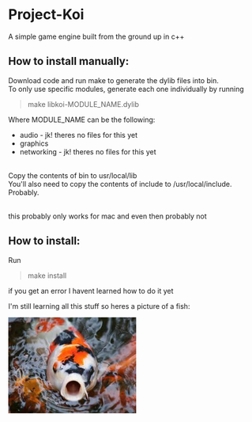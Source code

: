 # Project-Koi
A simple game engine built from the ground up in c++


How to install manually:
------------------------

Download code and run make to generate the dylib files into bin.<br>
To only use specific modules, generate each one individually by running<br>
> make libkoi-MODULE_NAME.dylib<br>

Where MODULE_NAME can be the following:

- audio - jk! theres no files for this yet
- graphics
- networking - jk! theres no files for this yet
<br>
Copy the contents of bin to usr/local/lib<br>
You'll also need to copy the contents of include to /usr/local/include.<br>
Probably.<br><br>


this probably only works for mac and even then probably not<br>




How to install:
---------------

Run
> make install

if you get an error I havent learned how to do it yet


I'm still learning all this stuff so heres a picture of a fish:

![ALERT! ALERT!  GAMER FISH AHEAD](gamerfish.jpg)
